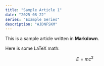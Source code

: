 ```yaml
---
title: "Sample Article 1"
date: "2025-08-22"
series: "Example Series"
description: "AJDNFSKM"
---
```


This is a sample article written in **Markdown**.

Here is some LaTeX math:

$$
E = mc^2
$$
